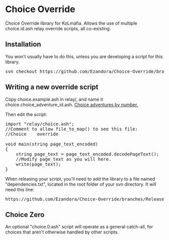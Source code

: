 Choice Override
=====
Choice Override library for KoLmafia. Allows the use of multiple choice.id.ash relay override scripts, all co-existing.

Installation
----------------
You won't usually have to do this, unless you are developing a script for this library.
<pre>
svn checkout https://github.com/Ezandora/Choice-Override/branches/Release/
</pre>

Writing a new override script
----------------
Copy choice.example.ash in relay/, and name it choice.choice_adventure_id.ash. [Choice adventures by number.](http://kol.coldfront.net/thekolwiki/index.php/Choice_Adventures_by_Number_(1-99))

Then edit the script:
<pre>
import "relay/choice.ash";
//Comment to allow file_to_map() to see this file:
//Choice	override

void main(string page_text_encoded)
{
	string page_text = page_text_encoded.decodePageText();
	//Modify page_text as you will here.
	write(page_text);
}
</pre>

When releasing your script, you'll need to add the library to a file named "dependencies.txt", located in the root folder of your svn directory. It will need this line:
<pre>
https://github.com/Ezandora/Choice-Override/branches/Release/
</pre>

Choice Zero
----------------
An optional "choice.0.ash" script will operate as a general catch-all, for choices that aren't otherwise handled by other scripts.